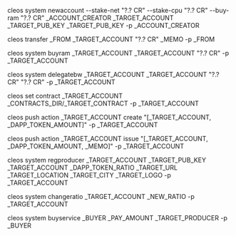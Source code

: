 cleos system newaccount --stake-net "?.? CR" --stake-cpu "?.? CR" --buy-ram "?.? CR" _ACCOUNT_CREATOR _TARGET_ACCOUNT _TARGET_PUB_KEY _TARGET_PUB_KEY -p _ACCOUNT_CREATOR

cleos transfer _FROM _TARGET_ACCOUNT "?.? CR" _MEMO -p _FROM

cleos system buyram _TARGET_ACCOUNT _TARGET_ACCOUNT "?.? CR" -p _TARGET_ACCOUNT

cleos system delegatebw _TARGET_ACCOUNT _TARGET_ACCOUNT "?.? CR" "?.? CR" -p _TARGET_ACCOUNT

cleos set contract _TARGET_ACCOUNT _CONTRACTS_DIR/_TARGET_CONTRACT -p _TARGET_ACCOUNT

cleos push action _TARGET_ACCOUNT create "[_TARGET_ACCOUNT, _DAPP_TOKEN_AMOUNT]" -p _TARGET_ACCOUNT

cleos push action _TARGET_ACCOUNT issue "[_TARGET_ACCOUNT, _DAPP_TOKEN_AMOUNT, _MEMO]" -p _TARGET_ACCOUNT

cleos system regproducer _TARGET_ACCOUNT _TARGET_PUB_KEY _TARGET_ACCOUNT _DAPP_TOKEN_RATIO _TARGET_URL _TARGET_LOCATION _TARGET_CITY _TARGET_LOGO -p _TARGET_ACCOUNT

cleos system changeratio _TARGET_ACCOUNT _NEW_RATIO -p _TARGET_ACCOUNT

cleos system buyservice _BUYER _PAY_AMOUNT _TARGET_PRODUCER -p _BUYER